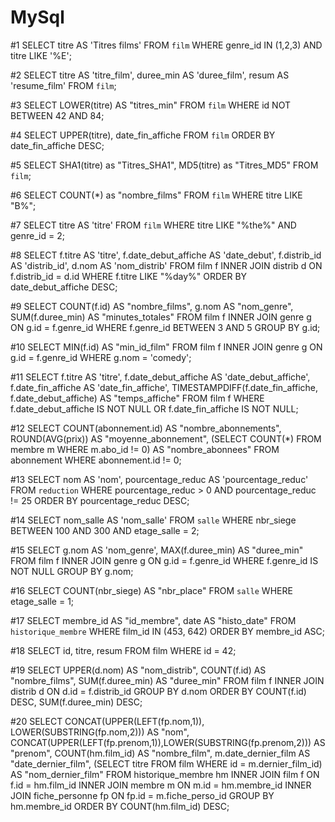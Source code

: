 # MySql

#1 SELECT titre AS 'Titres films' 
FROM `film` 
WHERE genre_id IN (1,2,3) AND titre LIKE '%E';

#2 SELECT titre AS 'titre_film', duree_min AS 'duree_film', resum AS 'resume_film' 
FROM `film`;

#3 SELECT LOWER(titre) AS "titres_min" 
FROM `film` 
WHERE id NOT BETWEEN 42 AND 84;

#4 SELECT UPPER(titre), date_fin_affiche 
FROM `film` 
ORDER BY date_fin_affiche DESC;

#5 SELECT SHA1(titre) as "Titres_SHA1", MD5(titre) as "Titres_MD5" 
FROM `film`;

#6 SELECT COUNT(*) as "nombre_films" 
FROM `film` 
WHERE titre LIKE "B%";

#7 SELECT titre AS 'titre' 
FROM `film` 
WHERE titre LIKE "%the%" AND genre_id = 2;

#8 SELECT f.titre AS 'titre', f.date_debut_affiche AS 'date_debut', f.distrib_id AS 'distrib_id', d.nom AS 'nom_distrib' 
FROM film f 
INNER JOIN distrib d ON f.distrib_id = d.id
WHERE f.titre LIKE "%day%" 
ORDER BY date_debut_affiche DESC;

#9 SELECT COUNT(f.id) AS "nombre_films", g.nom AS "nom_genre", SUM(f.duree_min) AS "minutes_totales" 
FROM film f 
INNER JOIN genre g ON g.id = f.genre_id 
WHERE f.genre_id BETWEEN 3 AND 5 
GROUP BY g.id;

#10 SELECT MIN(f.id) AS "min_id_film" 
FROM film f 
INNER JOIN genre g ON g.id = f.genre_id 
WHERE g.nom = 'comedy';

#11 SELECT f.titre AS 'titre', f.date_debut_affiche AS 'date_debut_affiche', f.date_fin_affiche AS 'date_fin_affiche', TIMESTAMPDIFF(f.date_fin_affiche, f.date_debut_affiche) AS "temps_affiche" 
FROM film f 
WHERE f.date_debut_affiche IS NOT NULL OR f.date_fin_affiche IS NOT NULL;

#12 SELECT COUNT(abonnement.id) AS "nombre_abonnements", ROUND(AVG(prix)) AS "moyenne_abonnement", (SELECT COUNT(*) FROM membre m WHERE m.abo_id != 0) AS "nombre_abonnees" 
FROM abonnement 
WHERE abonnement.id != 0;

#13 SELECT nom AS 'nom', pourcentage_reduc AS 'pourcentage_reduc' 
FROM `reduction` 
WHERE pourcentage_reduc > 0 AND pourcentage_reduc != 25 
ORDER BY pourcentage_reduc DESC;

#14 SELECT nom_salle AS 'nom_salle' 
FROM `salle` 
WHERE nbr_siege BETWEEN 100 AND 300 AND etage_salle = 2;

#15 SELECT g.nom AS 'nom_genre', MAX(f.duree_min) AS "duree_min" 
FROM film f 
INNER JOIN genre g ON g.id = f.genre_id 
WHERE f.genre_id IS NOT NULL 
GROUP BY g.nom;

#16 SELECT COUNT(nbr_siege) AS "nbr_place" 
FROM `salle` 
WHERE etage_salle = 1;

#17 SELECT membre_id AS "id_membre", date AS "histo_date" 
FROM `historique_membre` 
WHERE film_id IN (453, 642) 
ORDER BY membre_id ASC;

#18 SELECT id, titre, resum 
FROM film 
WHERE id = 42;

#19 SELECT UPPER(d.nom) AS "nom_distrib", COUNT(f.id) AS "nombre_films", SUM(f.duree_min) AS "duree_min" 
FROM film f 
INNER JOIN distrib d ON d.id = f.distrib_id 
GROUP BY d.nom 
ORDER BY COUNT(f.id) DESC, SUM(f.duree_min) DESC;

#20 SELECT CONCAT(UPPER(LEFT(fp.nom,1)), LOWER(SUBSTRING(fp.nom,2))) AS "nom", CONCAT(UPPER(LEFT(fp.prenom,1)),LOWER(SUBSTRING(fp.prenom,2))) AS "prenom", COUNT(hm.film_id) AS "nombre_film", m.date_dernier_film AS "date_dernier_film", (SELECT titre FROM film WHERE id = m.dernier_film_id) AS "nom_dernier_film" 
FROM historique_membre hm 
INNER JOIN film f ON f.id = hm.film_id 
INNER JOIN membre m ON m.id = hm.membre_id 
INNER JOIN fiche_personne fp ON fp.id = m.fiche_perso_id 
GROUP BY hm.membre_id 
ORDER BY COUNT(hm.film_id) DESC;

